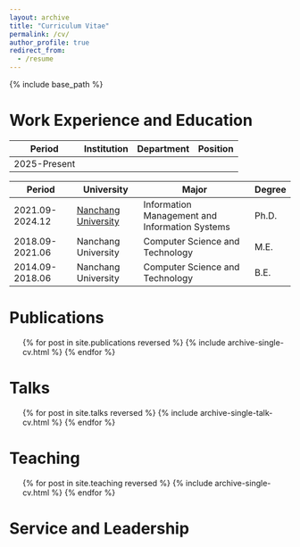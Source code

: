 ```yaml
---
layout: archive
title: "Curriculum Vitae"
permalink: /cv/
author_profile: true
redirect_from:
  - /resume
---
```


{% include base_path %}

Work Experience and Education
======

<div class="table-wrapper-cv-work-experience">
  <table>
    <thead>
      <tr>
        <th>Period</th>
        <th>Institution</th>
        <th>Department</th>
        <th>Position</th>
      </tr>
    </thead>
    <tbody>
      <tr>
        <td>2025-Present</td>
        <td></td>
        <td></td>
        <td></td>
      </tr>
    </tbody>
  </table>
</div>
<div class="table-wrapper-cv-education">
  <table>
    <thead>
      <tr>
        <th>Period</th>
        <th>University</th>
        <th>Major</th>
        <th>Degree</th>
      </tr>
    </thead>
    <tbody>
      <tr>
        <td>2021.09-2024.12</td>
        <td><a href="https://www.ncu.edu.cn" target="_blank" rel="noopener">Nanchang University</a></td>
        <td>Information Management and Information Systems</td>
        <td>Ph.D.</td>
      </tr>
      <tr>
        <td>2018.09-2021.06</td>
        <td>Nanchang University</td>
        <td>Computer Science and Technology</td>
        <td>M.E.</td>
      </tr>
      <tr>
        <td>2014.09-2018.06</td>
        <td>Nanchang University</td>
        <td>Computer Science and Technology</td>
        <td>B.E.</td>
      </tr>
    </tbody>
  </table>
</div>


Publications
======

  <ul>{% for post in site.publications reversed %}
    {% include archive-single-cv.html %}
  {% endfor %}</ul>

Talks
======
  <ul>{% for post in site.talks reversed %}
    {% include archive-single-talk-cv.html  %}
  {% endfor %}</ul>

Teaching
======
  <ul>{% for post in site.teaching reversed %}
    {% include archive-single-cv.html %}
  {% endfor %}</ul>

Service and Leadership
======
